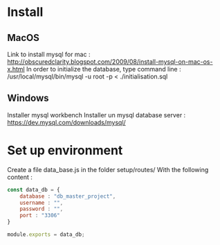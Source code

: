 # Install

## MacOS

Link to install mysql for mac : 
http://obscuredclarity.blogspot.com/2009/08/install-mysql-on-mac-os-x.html
In order to initialize the database, type command line : /usr/local/mysql/bin/mysql -u root -p < ./initialisation.sql

## Windows 

Installer mysql workbench
Installer un mysql database server : https://dev.mysql.com/downloads/mysql/

# Set up environment 

Create a file data_base.js in the folder setup/routes/
With the following content : 
```js
const data_db = {
    database : "db_master_project",
    username : "",
    password : "",
    port : "3306"
}

module.exports = data_db;
```